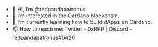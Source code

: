 - 👋 Hi, I’m @redpandapatronus
- 👀 I’m interested in the Cardano blockchain.
- 🌱 I’m currently learning how to build dApps on Cardano.
- 📫 How to reach me: Twitter - 0xRPP | Discord - redpandapatronus#0420
